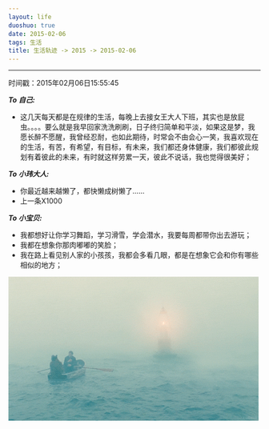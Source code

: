 ```yaml
---
layout: life
duoshuo: true
date: 2015-02-06
tags: 生活
title: 生活轨迹 -> 2015 -> 2015-02-06
---
```


*******

时间戳：2015年02月06日15:55:45

***To 自己:***

* 这几天每天都是在规律的生活，每晚上去接女王大人下班，其实也是放屁虫。。。。要么就是我早回家洗洗刷刷，日子终归简单和平淡，如果这是梦，我愿长醉不愿醒，我曾经忍耐，也如此期待，时常会不由会心一笑，我喜欢现在的生活，有苦，有希望，有目标，有未来，我们都还身体健康，我们都彼此规划有着彼此的未来，有时就这样劳累一天，彼此不说话，我也觉得很美好；

***To 小玮大人:***

* 你最近越来越懒了，都快懒成树懒了……
* 上一条X1000

***To 小宝贝:***

* 我都想好让你学习舞蹈，学习滑雪，学会潜水，我要每周都带你出去游玩；
* 我都在想象你那肉嘟嘟的笑脸；
* 我在路上看见别人家的小孩孩，我都会多看几眼，都是在想象它会和你有哪些相似的地方；

![你好世界](/life/2015/2015res/2015-02-06.jpg)

